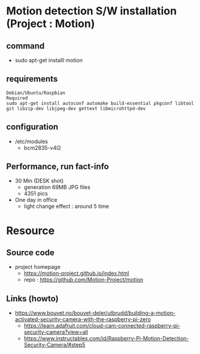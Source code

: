 # Motion detection S/W installation (Project : Motion)

## command
- sudo apt-get installl motion

## requirements
```
Debian/Ubuntu/Raspbian
Required
sudo apt-get install autoconf automake build-essential pkgconf libtool git libzip-dev libjpeg-dev gettext libmicrohttpd-dev
```
## configuration 
- /etc/modules
  - bcm2835-v4l2

## Performance, run fact-info
- 30 Min (DESK shot)
  - generation 69MB JPG files
  - 4351 pics
- One day in office 
  - light change effect : around 5 time 

# Resource
## Source code
- project homepage 
  - https://motion-project.github.io/index.html
  - repo : https://github.com/Motion-Project/motion

## Links (howto)
- https://www.bouvet.no/bouvet-deler/utbrudd/building-a-motion-activated-security-camera-with-the-raspberry-pi-zero
  - https://learn.adafruit.com/cloud-cam-connected-raspberry-pi-security-camera?view=all
  - https://www.instructables.com/id/Raspberry-Pi-Motion-Detection-Security-Camera/#step5
